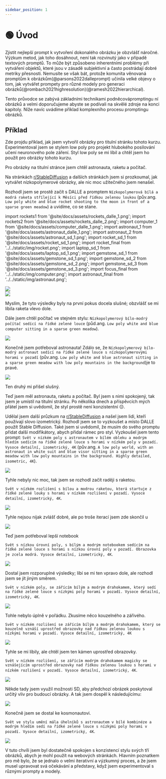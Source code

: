 ```yaml
---
sidebar_position: 1
---
```


# 🟢 Úvod

Zjistit nejlepší prompt k vytvoření dokonalého obrázku je obzvlášť náročné. Výzkum metod, jak toho dosáhnout, není tak rozvinutý jako v případě textových promptů. To může být způsobeno inherentními problémy při vytváření objektů, které jsou v zásadě subjektivní a často postrádají dobré metriky přesnosti. Nemusíte se však bát, protože komunita věnovaná promptům k obrázkům(@parsons2022dalleprompt) učinila velké objevy o tom, jak vytvářet prompety pro různé modely pro generaci obrázků(@rombach2021highresolution)(@ramesh2022hierarchical).

Tento průvodce se zabývá základními technikami podněcovápromptingu ní obrázků a velmi doporučujeme abyste se podívali na skvělé zdroje na konci kapitoly. Níže navíc uvádíme příklad komplexního procesu promptingu obrázků.


## Příklad

Zde projdu příklad, jak jsem vytvořil obrázky pro titulní stránku tohoto kurzu. Experimentoval jsem se stylem low poly pro projekt hlubokého posilování učení neuronového pole záření. Styl low poly se mi líbil a chtěl jsem ho použít pro obrázky tohoto kurzu. 

Pro obrázky na titulní stránce jsem chtěl astronauta, raketu a počítač.

Na stránkách [r/StableDiffusion](https://www.reddit.com/r/StableDiffusion/) a dalších stránkách jsem si prozkoumal, jak vytvářet nízkopolymerové obrázky, ale nic moc užitečného jsem nenašel.

Rozhodl jsem se prostě začít s DALLE a promptem `Nízkopolymerová bílá a modrá raketa střílející k Měsíci před řídkou zelenou loukou` (pův.ang. `Low poly white and blue rocket shooting to the moon in front of a sparse green meadow`) a uvidíme, co se stane.

import rockets1 from '@site/docs/assets/rockets_dalle_1.png';
import rockets2 from '@site/docs/assets/rockets_dalle_2.png';
import computer_1 from '@site/docs/assets/computer_dalle_1.png';
import astronaut_1 from '@site/docs/assets/astronaut_dalle_1.png';
import astronaut_2 from '@site/docs/assets/astronaut_sd_1.png';
import rocket_sd_1 from '@site/docs/assets/rocket_sd_1.png';
import rocket_final from '../../static/img/rocket.png';
import laptop_sd_1 from '@site/docs/assets/laptop_sd_1.png';
import gemstone_sd_1 from '@site/docs/assets/gemstone_sd_1.png';
import gemstone_sd_2 from '@site/docs/assets/gemstone_sd_2.png';
import gemstone_sd_3 from '@site/docs/assets/gemstone_sd_3.png';
import focus_final from '../../static/img/computer.png';
import astronaut_final from '../../static/img/astronaut.png';

<div style={{textAlign: 'center'}}>
  <img src={rockets1} style={{width: "750px"}} />
</div>


<div style={{textAlign: 'center'}}>
  <img src={rockets2} style={{width: "750px"}} />
</div>

Myslím, že tyto výsledky byly na první pokus docela slušné; obzvlášť se mi líbila raketa vlevo dole.

Dále jsem chtěl počítač ve stejném stylu: `Nízkopolymerový bílo-modrý počítač sedící na řídké zelené louce` (půd.ang. `Low poly white and blue computer sitting in a sparse green meadow`).

<div style={{textAlign: 'center'}}>
  <img src={computer_1} style={{width: "750px"}} />
</div>

Konečně jsem potřeboval astronauta! Zdálo se, že `Nízkopolymerový bílo-modrý astronaut sedící na řídké zelené louce s nízkopolymerovými horami v pozadí` (pův.ang. `Low poly white and blue astronaut sitting in a sparse green meadow with low poly mountains in the background`)je to pravé.

<div style={{textAlign: 'center'}}>
  <img src={astronaut_1} style={{width: "750px"}} />
</div>

Ten druhý mi přišel slušný.

Teď jsem měl astronauta, raketu a počítač. Byl jsem s nimi spokojený, tak jsem je umístil na titulní stránku. Po několika dnech a příspěvcích mých přátel jsem si uvědomil, že styl prostě není konzistentní 😔.


Udělal jsem další průzkum na [r/StableDiffusion](https://www.reddit.com/r/StableDiffusion/) a našel jsem lidi, kteří používají slovo izometrický. Rozhodl jsem se to vyzkoušet a místo DALLE použít Stable Diffusion. Také jsem si uvědomil, že musím do svého promptu přidat další modifikátory, abych přidal rámec pro styl. Vyzkoušel jsem tento prompt:
`Svět v nízkém poly s astronautem v bílém obleku a modrým hledím sedícím na řídké zelené louce s horami v nízkém poly v pozadí. Vysoce detailní, izometrický, 4K` (pův.ang. `A low poly world, with an astronaut in white suit and blue visor sitting in a sparse green meadow with low poly mountains in the background. Highly detailed, isometric, 4K`).

<div style={{textAlign: 'center'}}>
  <img src={astronaut_2} style={{width: "250px"}} />
</div>

Tyhle nebyly nic moc, tak jsem se rozhodl začít raději s raketou.

`Svět v nízkém rozlišení s bílou a modrou raketou, která startuje z řídké zelené louky s horami v nízkém rozlišení v pozadí. Vysoce detailní, izometrický, 4K`.

<div style={{textAlign: 'center'}}>
  <img src={rocket_sd_1} style={{width: "250px"}} />
</div>

Tyhle nejsou nijak zvlášť dobré, ale po troše iterací jsem zde skončil u 

<div style={{textAlign: 'center'}}>
  <img src={rocket_final} style={{width: "250px"}} />
</div>

Teď jsem potřeboval lepší notebook

`Svět s nízkou úrovní poly, s bílým a modrým notebookem sedícím na řídké zelené louce s horami s nízkou úrovní poly v pozadí. Obrazovka je zcela modrá. Vysoce detailní, izometrický, 4K`.

<div style={{textAlign: 'center'}}>
  <img src={laptop_sd_1} style={{width: "250px"}} />
</div>

Dostal jsem rozporuplné výsledky; líbí se mi ten vpravo dole, ale rozhodl jsem se jít jiným směrem.

`Svět v nízkém poly, se zářícím bílým a modrým drahokamem, který sedí na řídké zelené louce s nízkými poly horami v pozadí. Vysoce detailní, izometrický, 4K`.

<div style={{textAlign: 'center'}}>
  <img src={gemstone_sd_1} style={{width: "250px"}} />
</div>

Tohle nebylo úplně v pořádku. Zkusíme něco kouzelného a zářivého.

`Svět v nízkém rozlišení se zářícím bílým a modrým drahokamem, který se kouzelně vznáší uprostřed obrazovky nad řídkou zelenou loukou s nízkými horami v pozadí. Vysoce detailní, izometrický, 4K`

<div style={{textAlign: 'center'}}>
  <img src={gemstone_sd_2} style={{width: "250px"}} />
</div>

Tyhle se mi líbily, ale chtěl jsem ten kámen uprostřed obrazovky.

`Svět v nízkém rozlišení, se zářícím modrým drahokamem magicky se vznášejícím uprostřed obrazovky nad řídkou zelenou loukou s horami v nízkém rozlišení v pozadí. Vysoce detailní, izometrický, 4K`.

<div style={{textAlign: 'center'}}>
  <img src={gemstone_sd_3} style={{width: "250px"}} />
</div>

Někde tady jsem využil možnosti SD, aby předchozí obrázek poskytoval určitý vliv pro budoucí obrázky.
A tak jsem dospěl k následujícímu:

<div style={{textAlign: 'center'}}>
  <img src={focus_final} style={{width: "250px"}} />
</div>

Konečně jsem se dostal ke kosmonautovi.

`Svět ve stylu umění mála úhelníků s astronautem v bílé kombinéze a modrým hledím sedí na řídké zelené louce s nízkými poly horami v pozadí. Vysoce detailní, izometrický, 4K`.

<div style={{textAlign: 'center'}}>
  <img src={astronaut_final} style={{width: "250px"}} />
</div>

V tuto chvíli jsem byl dostatečně spokojen s konzistencí stylu svých tří obrázků, abych je mohl použít na webových stránkách. Hlavním poznatkem pro mě bylo, že se jednalo o velmi iterativní a výzkumný proces, a že jsem musel upravovat svá očekávání a představy, když jsem experimentoval s různými prompty a modely.